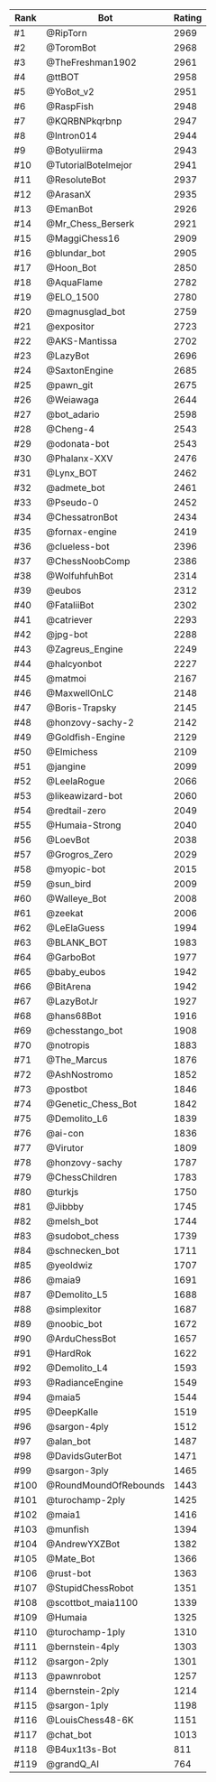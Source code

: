 Rank|Bot|Rating
---|---|---
#1|@RipTorn|2969
#2|@ToromBot|2968
#3|@TheFreshman1902|2961
#4|@ttBOT|2958
#5|@YoBot_v2|2951
#6|@RaspFish|2948
#7|@KQRBNPkqrbnp|2947
#8|@Intron014|2944
#9|@Botyuliirma|2943
#10|@TutorialBotelmejor|2941
#11|@ResoluteBot|2937
#12|@ArasanX|2935
#13|@EmanBot|2926
#14|@Mr_Chess_Berserk|2921
#15|@MaggiChess16|2909
#16|@blundar_bot|2905
#17|@Hoon_Bot|2850
#18|@AquaFlame|2782
#19|@ELO_1500|2780
#20|@magnusglad_bot|2759
#21|@expositor|2723
#22|@AKS-Mantissa|2702
#23|@LazyBot|2696
#24|@SaxtonEngine|2685
#25|@pawn_git|2675
#26|@Weiawaga|2644
#27|@bot_adario|2598
#28|@Cheng-4|2543
#29|@odonata-bot|2543
#30|@Phalanx-XXV|2476
#31|@Lynx_BOT|2462
#32|@admete_bot|2461
#33|@Pseudo-0|2452
#34|@ChessatronBot|2434
#35|@fornax-engine|2419
#36|@clueless-bot|2396
#37|@ChessNoobComp|2386
#38|@WolfuhfuhBot|2314
#39|@eubos|2312
#40|@FataliiBot|2302
#41|@catriever|2293
#42|@jpg-bot|2288
#43|@Zagreus_Engine|2249
#44|@halcyonbot|2227
#45|@matmoi|2167
#46|@MaxwellOnLC|2148
#47|@Boris-Trapsky|2145
#48|@honzovy-sachy-2|2142
#49|@Goldfish-Engine|2129
#50|@Elmichess|2109
#51|@jangine|2099
#52|@LeelaRogue|2066
#53|@likeawizard-bot|2060
#54|@redtail-zero|2049
#55|@Humaia-Strong|2040
#56|@LoevBot|2038
#57|@Grogros_Zero|2029
#58|@myopic-bot|2015
#59|@sun_bird|2009
#60|@Walleye_Bot|2008
#61|@zeekat|2006
#62|@LeElaGuess|1994
#63|@BLANK_BOT|1983
#64|@GarboBot|1977
#65|@baby_eubos|1942
#66|@BitArena|1942
#67|@LazyBotJr|1927
#68|@hans68Bot|1916
#69|@chesstango_bot|1908
#70|@notropis|1883
#71|@The_Marcus|1876
#72|@AshNostromo|1852
#73|@postbot|1846
#74|@Genetic_Chess_Bot|1842
#75|@Demolito_L6|1839
#76|@ai-con|1836
#77|@Virutor|1809
#78|@honzovy-sachy|1787
#79|@ChessChildren|1783
#80|@turkjs|1750
#81|@Jibbby|1745
#82|@melsh_bot|1744
#83|@sudobot_chess|1739
#84|@schnecken_bot|1711
#85|@yeoldwiz|1707
#86|@maia9|1691
#87|@Demolito_L5|1688
#88|@simplexitor|1687
#89|@noobic_bot|1672
#90|@ArduChessBot|1657
#91|@HardRok|1622
#92|@Demolito_L4|1593
#93|@RadianceEngine|1549
#94|@maia5|1544
#95|@DeepKalle|1519
#96|@sargon-4ply|1512
#97|@alan_bot|1487
#98|@DavidsGuterBot|1471
#99|@sargon-3ply|1465
#100|@RoundMoundOfRebounds|1443
#101|@turochamp-2ply|1425
#102|@maia1|1416
#103|@munfish|1394
#104|@AndrewYXZBot|1382
#105|@Mate_Bot|1366
#106|@rust-bot|1363
#107|@StupidChessRobot|1351
#108|@scottbot_maia1100|1339
#109|@Humaia|1325
#110|@turochamp-1ply|1310
#111|@bernstein-4ply|1303
#112|@sargon-2ply|1301
#113|@pawnrobot|1257
#114|@bernstein-2ply|1214
#115|@sargon-1ply|1198
#116|@LouisChess48-6K|1151
#117|@chat_bot|1013
#118|@B4ux1t3s-Bot|811
#119|@grandQ_AI|764
